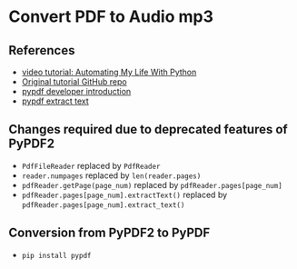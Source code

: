 # Convert PDF to Audio mp3
## References
* [video tutorial: Automating My Life With Python](https://www.youtube.com/watch?v=LXsdt6RMNfY)
* [Original tutorial GitHub repo](https://github.com/TiffinTech/python-pdf-audo)
* [pypdf developer introduction](https://pypdf.readthedocs.io/en/latest/dev/intro.html)
* [pypdf extract text](https://pypdf.readthedocs.io/en/latest/user/extract-text.html)
## Changes required due to deprecated features of PyPDF2
* ```PdfFileReader``` replaced by ```PdfReader```
* ```reader.numpages``` replaced by ```len(reader.pages)```
* ```pdfReader.getPage(page_num)``` replaced by ```pdfReader.pages[page_num]```
* ```pdfReader.pages[page_num].extractText()``` replaced by ```pdfReader.pages[page_num].extract_text()```
## Conversion from PyPDF2 to PyPDF
* ```pip install pypdf```